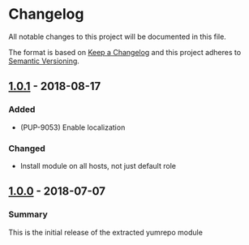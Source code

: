 # Changelog

All notable changes to this project will be documented in this file.

The format is based on [Keep a Changelog](http://keepachangelog.com/en/1.0.0/) and this project adheres to [Semantic Versioning](http://semver.org).

## [1.0.1] - 2018-08-17
### Added
- (PUP-9053) Enable localization
### Changed
- Install module on all hosts, not just default role

## [1.0.0] - 2018-07-07
### Summary
This is the initial release of the extracted yumrepo module

[1.0.1]: https://github.com/puppetlabs/puppetlabs-yumrepo_core/compare/1.0.0...1.0.1
[1.0.0]: https://github.com/puppetlabs/puppetlabs-yumrepo_core/releases/tag/1.0.0
